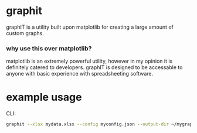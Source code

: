 # graphit

graphIT is a utility built upon matplotlib for creating a large amount of custom graphs. 

### why use this over matplotlib? 

matplotlib is an extremely powerful utility, however in my opinion it is definitely catered to developers. graphIT is designed to be accessable to anyone with basic experience with spreadsheeting software. 

# example usage

CLI: 

```bash 
graphit --xlsx mydata.xlsx --config myconfig.json --output-dir ~/mygraphs
```